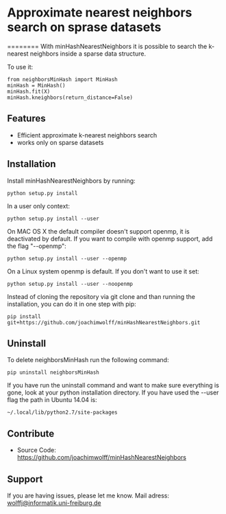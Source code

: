 # Approximate nearest neighbors search on sprase datasets
========
With minHashNearestNeighbors it is possible to search the k-nearest neighbors 
inside a sparse data structure. 

To use it:

    from neighborsMinHash import MinHash
    minHash = MinHash()
    minHash.fit(X)
    minHash.kneighbors(return_distance=False)

Features
--------

- Efficient approximate k-nearest neighbors search
- works only on sparse datasets

Installation
------------

Install minHashNearestNeighbors by running:

    python setup.py install

In a user only context:

	python setup.py install --user

On MAC OS X the default compiler doesn't support openmp, it is deactivated by default. If you want to compile with openmp support, add the flag "--openmp":
	
	python setup.py install --user --openmp

On a Linux system openmp is default. If you don't want to use it set:
	
	python setup.py install --user --noopenmp

Instead of cloning the repository via git clone and than running the installation, you can do it in one step with pip:
	
	pip install git+https://github.com/joachimwolff/minHashNearestNeighbors.git



Uninstall
---------
To delete neighborsMinHash run the following command:

	pip uninstall neighborsMinHash

If you have run the uninstall command and want to make sure everything is gone, look at your python installation directory.
If you have used the --user flag the path in Ubuntu 14.04 is:

	~/.local/lib/python2.7/site-packages


Contribute
----------

- Source Code: https://github.com/joachimwolff/minHashNearestNeighbors

Support
-------

If you are having issues, please let me know.
Mail adress: wolffj@informatik.uni-freiburg.de

